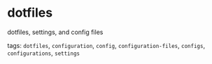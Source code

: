# dotfiles

dotfiles, settings, and config files

tags: `dotfiles`, `configuration`, `config`, `configuration-files`, `configs`, `configurations`, `settings`
